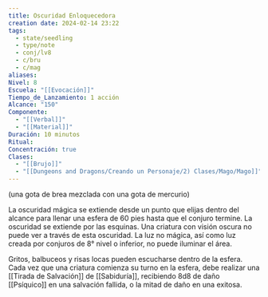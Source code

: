 ```yaml
---
title: Oscuridad Enloquecedora
creation date: 2024-02-14 23:22
tags:
  - state/seedling
  - type/note
  - conj/lv8
  - c/bru
  - c/mag
aliases: 
Nivel: 8
Escuela: "[[Evocación]]"
Tiempo_de_Lanzamiento: 1 acción
Alcance: "150"
Componente:
  - "[[Verbal]]"
  - "[[Material]]"
Duración: 10 minutos
Ritual: 
Concentración: true
Clases:
  - "[[Brujo]]"
  - "[[Dungeons and Dragons/Creando un Personaje/2) Clases/Mago/Mago]]"
---
```

(una gota de brea mezclada con una gota de mercurio)

La oscuridad mágica se extiende desde un punto que elijas dentro del alcance para llenar una esfera de 60 pies hasta que el conjuro termine. La oscuridad se extiende por las esquinas. Una criatura con visión oscura no puede ver a través de esta oscuridad. La luz no mágica, así como luz creada por conjuros de 8° nivel o inferior, no puede iluminar el área.

Gritos, balbuceos y risas locas pueden escucharse dentro de la esfera. Cada vez que una criatura comienza su turno en la esfera, debe realizar una [[Tirada de Salvación]] de [[Sabiduría]], recibiendo 8d8 de daño [[Psíquico]] en una salvación fallida, o la mitad de daño en una exitosa.
